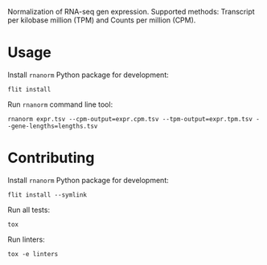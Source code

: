 Normalization of RNA-seq gen expression. Supported methods: Transcript per kilobase million (TPM) and Counts per million (CPM).

# Usage

Install `rnanorm` Python package for development:

```
flit install
```

Run `rnanorm` command line tool:

```
rnanorm expr.tsv --cpm-output=expr.cpm.tsv --tpm-output=expr.tpm.tsv --gene-lengths=lengths.tsv
```

# Contributing

Install `rnanorm` Python package for development:

```
flit install --symlink
```

Run all tests:

```
tox
```

Run linters:

```
tox -e linters
```
